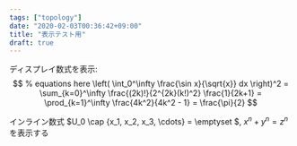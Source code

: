 ```yaml
---
tags: ["topology"]
date: "2020-02-03T00:36:42+09:00"
title: "表示テスト用"
draft: true
---
```


ディスプレイ数式を表示:
$$
  % equations here
  \left( \int_0^\infty \frac{\sin x}{\sqrt{x}} dx \right)^2 =
  \sum_{k=0}^\infty \frac{(2k)!}{2^{2k}(k!)^2} \frac{1}{2k+1} =
  \prod_{k=1}^\infty \frac{4k^2}{4k^2 - 1} = \frac{\pi}{2}
$$

インライン数式
$U_0 \cap \{x_1, x_2, x_3, \cdots\} = \emptyset $,
$x^n + y^n = z^n$
を表示する
